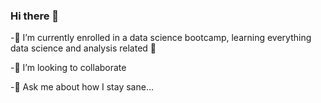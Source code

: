 ### Hi there 👋

-🌱 I’m currently enrolled in a data science bootcamp, learning everything data science and analysis related 🤯

-👯 I’m looking to collaborate 

-💬 Ask me about how I stay sane... 

